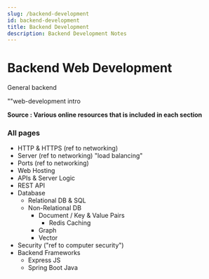 ```yaml
---
slug: /backend-development
id: backend-development
title: Backend Development
description: Backend Development Notes
---
```


# Backend Web Development
General backend

""web-development intro

**Source : Various online resources that is included in each section**

### All pages

- HTTP & HTTPS (ref to networking)
- Server (ref to networking) "load balancing"
- Ports (ref to networking)
- Web Hosting
- APIs & Server Logic
- REST API
- Database
    - Relational DB & SQL
    - Non-Relational DB
        - Document / Key & Value Pairs
            - Redis Caching
        - Graph
        - Vector
- Security ("ref to computer security")
- Backend Frameworks
    - Express JS
    - Spring Boot Java